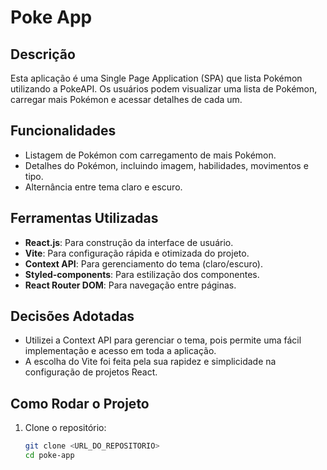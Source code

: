 # Poke App

## Descrição
Esta aplicação é uma Single Page Application (SPA) que lista Pokémon utilizando a PokeAPI. Os usuários podem visualizar uma lista de Pokémon, carregar mais Pokémon e acessar detalhes de cada um.

## Funcionalidades
- Listagem de Pokémon com carregamento de mais Pokémon.
- Detalhes do Pokémon, incluindo imagem, habilidades, movimentos e tipo.
- Alternância entre tema claro e escuro.

## Ferramentas Utilizadas
- **React.js**: Para construção da interface de usuário.
- **Vite**: Para configuração rápida e otimizada do projeto.
- **Context API**: Para gerenciamento do tema (claro/escuro).
- **Styled-components**: Para estilização dos componentes.
- **React Router DOM**: Para navegação entre páginas.

## Decisões Adotadas
- Utilizei a Context API para gerenciar o tema, pois permite uma fácil implementação e acesso em toda a aplicação.
- A escolha do Vite foi feita pela sua rapidez e simplicidade na configuração de projetos React.

## Como Rodar o Projeto
1. Clone o repositório:
   ```bash
   git clone <URL_DO_REPOSITORIO>
   cd poke-app